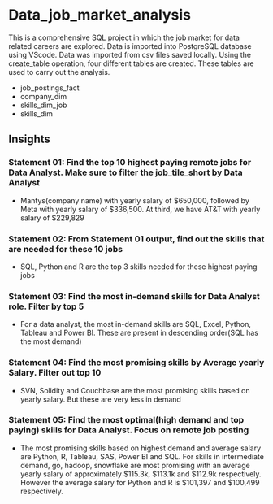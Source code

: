 # Data_job_market_analysis
This is a comprehensive SQL project in which the job market for data related careers are explored. Data is imported into PostgreSQL database using VScode. Data was imported from csv files saved locally. Using the create_table operation, four different tables are created. These tables are used to carry out the analysis. 
- job_postings_fact
- company_dim
- skills_dim_job
- skills_dim

## Insights
### Statement 01: Find the top 10 highest paying remote jobs for Data Analyst. Make sure to filter the job_tile_short by Data Analyst
- Mantys(company name) with yearly salary of $650,000, followed by Meta with yearly salary of $336,500. At third, we have AT&T with yearly salary of $229,829
### Statement 02: From Statement 01 output, find out the skills that are needed for these 10 jobs
- SQL, Python and R are the top 3 skills needed for these highest paying jobs
### Statement 03: Find the most in-demand skills for Data Analyst role. Filter by top 5
- For a data analyst, the most in-demand skills are SQL, Excel, Python, Tableau and Power BI. These are present in descending order(SQL has the most demand)
### Statement 04: Find the most promising skills by Average yearly Salary. Filter out top 10
- SVN, Solidity and Couchbase are the most promising skllls based on yearly salary. But these are very less in demand
### Statement 05: Find the most optimal(high demand and top paying) skills for Data Analyst. Focus on remote job posting
- The most promising skills based on highest demand and average salary are Python, R, Tableau, SAS, Power BI and SQL. For skills in intermediate demand, go, hadoop, snowflake are most promising with an average yearly salary of approximately $115.3k, $113.1k and $112.9k respectively. However the average salary for Python and R is $101,397 and $100,499 respectively. 
